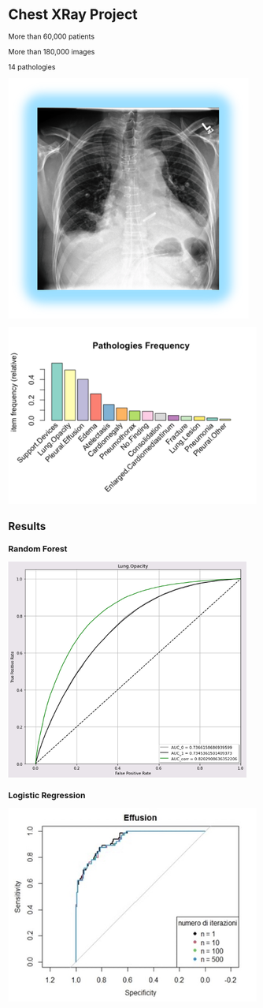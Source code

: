 # Chest XRay Project

More than 60,000 patients

More than 180,000 images

14 pathologies

![plot](pictures/XRay.png)

![plot](pictures/pathologies.png)

## Results
### Random Forest
![plot](pictures/lung_opacity.png)
### Logistic Regression
![plot](pictures/effusion.jpg)
